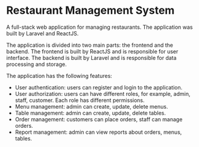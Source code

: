 # Restaurant Management System

A full-stack web application for managing restaurants. The application was built by Laravel and ReactJS.

The application is divided into two main parts: the frontend and the backend. The frontend is built by ReactJS and is responsible for user interface. The backend is built by Laravel and is responsible for data processing and storage.

The application has the following features:

- User authentication: users can register and login to the application.
- User authorization: users can have different roles, for example, admin, staff, customer. Each role has different permissions.
- Menu management: admin can create, update, delete menus.
- Table management: admin can create, update, delete tables.
- Order management: customers can place orders, staff can manage orders.
- Report management: admin can view reports about orders, menus, tables.

